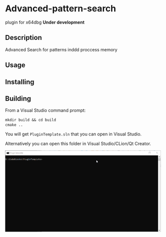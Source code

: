 # Advanced-pattern-search

plugin for x64dbg
**Under development**

## Description

Advanced Search for patterns inddd proccess memory

## Usage

## Installing

## Building

From a Visual Studio command prompt:

```
mkdir build && cd build
cmake ..
```

You will get `PluginTemplate.sln` that you can open in Visual Studio.

Alternatively you can open this folder in Visual Studio/CLion/Qt Creator.

![building animation](./building.gif)

